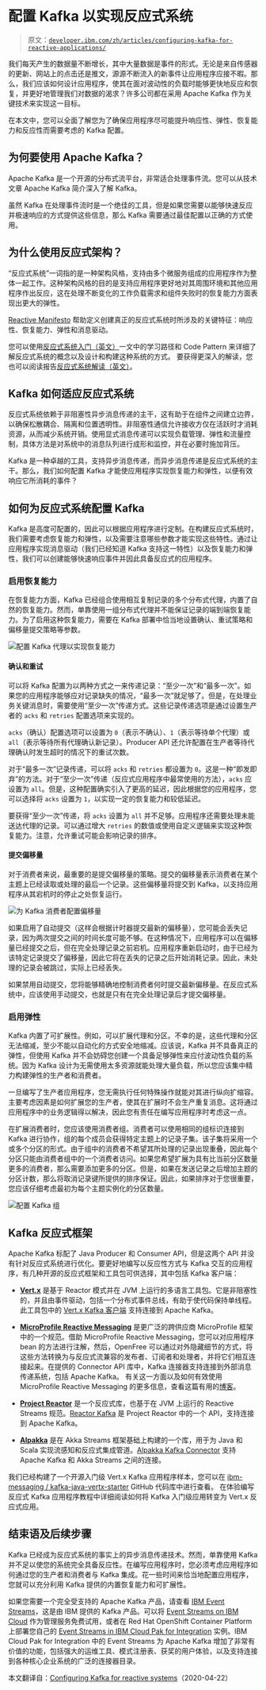 # 配置 Kafka 以实现反应式系统

> 原文：[`developer.ibm.com/zh/articles/configuring-kafka-for-reactive-applications/`](https://developer.ibm.com/zh/articles/configuring-kafka-for-reactive-applications/)

我们每天产生的数据量不断增长，其中大量数据是事件的形式。无论是来自传感器的更新、网站上的点击还是推文，源源不断流入的新事件让应用程序应接不暇。那么，我们应该如何设计应用程序，使其在面对波动性的负载时能够更快地反应和恢复，并更好地管理我们对数据的渴求？许多公司都在采用 Apache Kafka 作为关键技术来实现这一目标。

在本文中，您可以全面了解您为了确保应用程序尽可能提升响应性、弹性、恢复能力和反应性而需要考虑的 Kafka 配置。

## 为何要使用 Apache Kafka？

Apache Kafka 是一个开源的分布式流平台，非常适合处理事件流。您可以从技术文章 Apache Kafka 简介深入了解 Kafka。

虽然 Kafka 在处理事件流时是一个绝佳的工具，但是如果您需要以能够快速反应并极速响应的方式提供这些信息，那么 Kafka 需要通过最佳配置以正确的方式使用。

## 为什么使用反应式架构？

“反应式系统”一词指的是一种架构风格，支持由多个微服务组成的应用程序作为整体一起工作。这种架构风格的目的是支持应用程序更好地对其周围环境和其他应用程序作出反应，这在处理不断变化的工作负载需求和组件失败时的恢复能力方面表现出更大的弹性。

[Reactive Manifesto](https://www.reactivemanifesto.org/) 帮助定义创建真正的反应式系统时所涉及的关键特征：响应性、恢复能力、弹性和消息驱动。

您可以使用[反应式系统入门（英文）](https://developer.ibm.com/articles/reactive-systems-getting-started/)一文中的学习路径和 Code Pattern 来详细了解反应式系统的概念以及设计和构建这种系统的方式。 要获得更深入的解读，您也可以阅读报告[反应式系统解读（英文）](http://ibm.biz/reactivesystemsexplained)。

## Kafka 如何适应反应式系统

反应式系统依赖于非阻塞性异步消息传递的主干，这有助于在组件之间建立边界，以确保松散耦合、隔离和位置透明性。非阻塞性通信允许接收方仅在活跃时才消耗资源，从而减少系统开销。使用显式消息传递可以实现负载管理、弹性和流量控制，具体方法是对系统中的消息队列进行成形和监控，并在必要时施加背压。

Kafka 是一种卓越的工具，支持异步消息传递，而异步消息传递是反应式系统的主干。那么，我们如何配置 Kafka 才能使应用程序实现恢复能力和弹性，以便有效响应它所消耗的事件？

## 如何为反应式系统配置 Kafka

Kafka 是高度可配置的，因此可以根据应用程序进行定制。在构建反应式系统时，我们需要考虑恢复能力和弹性，以及需要注意哪些参数才能实现这些特性。通过让应用程序实现消息驱动（我们已经知道 Kafka 支持这一特性）以及恢复能力和弹性，我们可以创建能够快速响应事件并因此具备反应式的应用程序。

### 启用恢复能力

在恢复能力方面，Kafka 已经组合使用相互复制记录的多个分布式代理，内置了自然的恢复能力。然而，单靠使用一组分布式代理并不能保证记录的端到端恢复能力。为了启用这种恢复能力，需要在 Kafka 部署中恰当地设置确认、重试策略和偏移量提交策略等参数。

![配置 Kafka 代理以实现恢复能力](img/4bd591ee78f886b634261dc3201638c2.png)

#### 确认和重试

可以将 Kafka 配置为以两种方式之一来传递记录：“至少一次”和“最多一次”。如果您的应用程序能够应对记录缺失的情况，“最多一次”就足够了。但是，在处理业务关键消息时，需要使用“至少一次”传递方式。这些记录传递选项是通过设置生产者的 `acks` 和 `retries` 配置选项来实现的。

`acks`（确认）配置选项可以设置为 `0`（表示不确认）、`1`（表示等待单个代理）或 `all`（表示等待所有代理确认新记录）。Producer API 还允许配置在生产者等待代理确认时发生超时的情况下的重试次数。

对于“最多一次”记录传递，可以将 `acks` 和 `retries` 都设置为 `0`。这是一种“即发即弃”的方法。对于“至少一次”传递（反应式应用程序中最常使用的方法），`acks` 应设置为 `all`。但是，这种配置确实引入了更高的延迟，因此根据您的应用程序，您可以选择将 `acks` 设置为 `1`，以实现一定的恢复能力和较低延迟。

要获得“至少一次”传递，将 `acks` 设置为 `all` 并不足够。应用程序还需要处理未能送达代理的记录。可以通过增大 `retries` 的数值或使用自定义逻辑来实现这种恢复能力。注意，允许重试可能会影响记录的排序。

#### 提交偏移量

对于消费者来说，最重要的是提交偏移量的策略。提交的偏移量表示消费者在某个主题上已经读取或处理的最后一个记录。这些偏移量将提交到 Kafka，以支持应用程序从其宕机时的停止之处恢复运行。

![为 Kafka 消费者配置偏移量](img/6043409fd3bce10051033de761cae566.png)

如果启用了自动提交（这样会根据计时器提交最新的偏移量），您可能会丢失记录，因为两次提交之间的时间长度可能不够。在这种情况下，应用程序可以在偏移量已经提交之后，但在完全处理记录之前宕机。应用程序重新启动时，由于已经为该特定记录提交了偏移量，因此它将在丢失的记录之后开始消耗记录。因此，未处理的记录会被跳过，实际上已经丢失。

如果禁用自动提交，您将能够精确地控制消费者何时提交最新偏移量。在反应式系统中，应该使用手动提交，也就是只有在完全处理记录后才提交偏移量。

### 启用弹性

Kafka 内置了可扩展性。例如，可以扩展代理和分区。不幸的是，这些代理和分区无法缩减，至少不能以自动化的方式安全地缩减。应该说，Kafka 并不具备真正的弹性，但使用 Kafka 并不会妨碍您创建一个具备足够弹性来应付波动性负载的系统。因为 Kafka 设计为无需使用太多资源就能处理大量负载，所以您应该集中精力构建弹性的生产者和消费者。

一旦编写了生产者应用程序，您无需执行任何特殊操作就能对其进行纵向扩缩容。主要考虑因素是如何扩展您的生产者，使其在扩展时不会生产重复消息。这将通过应用程序中的业务逻辑得以解决，因此您有责任在编写应用程序时考虑这一点。

在扩展消费者时，您应该使用消费者组。消费者可以使用相同的组标识连接到 Kafka 进行协作，组的每个成员会获得特定主题上的记录子集。该子集将采用一个或多个分区的形式。由于组中的消费者不希望其所处理的记录出现重叠，因此每个分区只能由消费者组中的一个消费者访问。如果您希望扩展为具有比当前分区数量更多的消费者，那么需要添加更多的分区。但是，如果在发送记录之后增加主题的分区计数，那么将取消记录键所提供的排序保证。因此，如果排序对于您很重要，您应该仔细考虑最初为每个主题实例化的分区数量。

![配置 Kafka 组](img/2417d07283c01aa0be726ac1f9f0647b.png)

## Kafka 反应式框架

Apache Kafka 标配了 Java Producer 和 Consumer API，但是这两个 API 并没有针对反应式系统进行优化。要更好地编写以反应性方式与 Kafka 交互的应用程序，有几种开源的反应式框架和工具包可供选择，其中包括 Kafka 客户端：

*   **[Vert.x](https://vertx.io/)** 是基于 Reactor 模式并在 JVM 上运行的多语言工具包。它是非阻塞性的，并且由事件驱动，包括一个分布式事件总线，有助于使代码保持单线程。此工具包中的 [Vert.x Kafka 客户端](https://vertx.io/docs/vertx-kafka-client/java/) 支持连接到 Apache Kafka。

*   **[MicroProfile Reactive Messaging](https://github.com/eclipse/microprofile-reactive-messaging)** 是更广泛的跨供应商 MicroProfile 框架中的一个规范。借助 MicroProfile Reactive Messaging，您可以对应用程序 bean 的方法进行注解，然后，OpenFree 可以通过对外隐藏细节的方式，将这些方法转换为与反应式流兼容的发布者、订阅者和处理者，并将它们相互连接起来。在提供的 Connector API 库中，Kafka 连接器支持连接到外部消息传递系统，包括 Apache Kafka。 有关这一方面以及如何有效使用 MicroProfile Reactive Messaging 的更多信息，查看这篇有用的[博客](https://openliberty.io/blog/2019/09/13/microprofile-reactive-messaging.html)。

*   **[Project Reactor](https://projectreactor.io/)** 是一个反应式库，也基于在 JVM 上运行的 Reactive Streams 规范。[Reactor Kafka](https://projectreactor.io/docs/kafka/release/reference/) 是 Project Reactor 中的一个 API，支持连接到 Apache Kafka。

*   **[Alpakka](https://doc.akka.io/docs/alpakka/current/index.html)** 是在 Akka Streams 框架基础上构建的一个库，用于为 Java 和 Scala 实现流感知和反应式集成管道。[Alpakka Kafka Connector](https://doc.akka.io/docs/alpakka-kafka/current/home.html) 支持 Apache Kafka 和 Akka Streams 之间的连接。

我们已经构建了一个开源入门级 Vert.x Kafka 应用程序样本，您可以在 [ibm-messaging / kafka-java-vertx-starter](https://github.com/ibm-messaging/kafka-java-vertx-starter) GitHub 代码库中进行查看。 在体验编写反应式 Kafka 应用程序教程中详细阅读如何将 Kafka 入门级应用转变为 Vert.x 反应式应用。

## 结束语及后续步骤

Kafka 已经成为反应式系统的事实上的异步消息传递技术。然而，单靠使用 Kafka 并不足以使您的系统完全具备反应性。在编写应用程序时，您必须考虑应用程序如何通过您的生产者和消费者与 Kafka 集成。花一些时间来恰当地配置应用程序，您就可以充分利用 Kafka 提供的内置恢复能力和可扩展性。

如果您需要一个完全受支持的 Apache Kafka 产品，请查看 [IBM Event Streams](https://www.ibm.com/cn-zh/cloud/event-streams)，这是由 IBM 提供的 Kafka 产品。可以将 [Event Streams on IBM Cloud](https://cloud.ibm.com/catalog/services/event-streams?cm_sp=ibmdev-_-developer-articles-_-cloudreg) 作为管理服务免费试用，或者在 Red Hat OpenShift Container Platform 上部署您自己的 [Event Streams in IBM Cloud Pak for Integration](https://www.ibm.com/support/knowledgecenter/SSGT7J_20.1/welcome.html) 实例。IBM Cloud Pak for Integration 中的 Event Streams 为 Apache Kafka 增加了非常有价值的功能，包括强大的运维工具、模式注册表、获奖的用户体验，以及支持连接到各种核心企业系统的广泛的连接器目录。

本文翻译自：[Configuring Kafka for reactive systems](https://developer.ibm.com/articles/configuring-kafka-for-reactive-applications/)（2020-04-22）